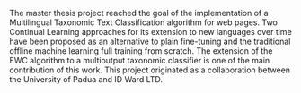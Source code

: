 The master thesis project reached the goal of the implementation of a Multilingual Taxonomic Text Classification 
algorithm for web pages. Two Continual Learning approaches for its extension to new languages over time have been 
proposed as an alternative to plain fine-tuning and the traditional offline machine learning full training from 
scratch. The extension of the EWC algorithm to a multioutput taxonomic classifier is one of the main contribution
of this work.
This project originated as a collaboration between the University of Padua and ID Ward LTD.
